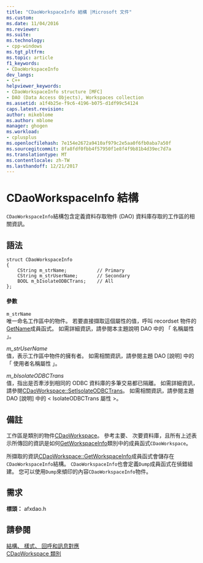 ```yaml
---
title: "CDaoWorkspaceInfo 結構 |Microsoft 文件"
ms.custom: 
ms.date: 11/04/2016
ms.reviewer: 
ms.suite: 
ms.technology:
- cpp-windows
ms.tgt_pltfrm: 
ms.topic: article
f1_keywords:
- CDaoWorkspaceInfo
dev_langs:
- C++
helpviewer_keywords:
- CDaoWorkspaceInfo structure [MFC]
- DAO (Data Access Objects), Workspaces collection
ms.assetid: a1f4b25e-f9c6-4196-b075-d1df99c54124
caps.latest.revision: 
author: mikeblome
ms.author: mblome
manager: ghogen
ms.workload:
- cplusplus
ms.openlocfilehash: 7e154e2672a9410af979c2e5aa0f6fb0aba7a50f
ms.sourcegitcommit: 8fa8fdf0fbb4f57950f1e8f4f9b81b4d39ec7d7a
ms.translationtype: MT
ms.contentlocale: zh-TW
ms.lasthandoff: 12/21/2017
---
```

# <a name="cdaoworkspaceinfo-structure"></a>CDaoWorkspaceInfo 結構
`CDaoWorkspaceInfo`結構包含定義資料存取物件 (DAO) 資料庫存取的工作區的相關資訊。  
  
## <a name="syntax"></a>語法  
  
```  
struct CDaoWorkspaceInfo  
{  
    CString m_strName;           // Primary  
    CString m_strUserName;       // Secondary  
    BOOL m_bIsolateODBCTrans;    // All  
};  
```  
  
#### <a name="parameters"></a>參數  
 `m_strName`  
 唯一命名工作區中的物件。 若要直接擷取這個屬性的值，呼叫 recordset 物件的[GetName](../../mfc/reference/cdaoquerydef-class.md#getname)成員函式。 如需詳細資訊，請參閱本主題說明 DAO 中的 「 名稱屬性 」。  
  
 *m_strUserName*  
 值，表示工作區中物件的擁有者。 如需相關資訊，請參閱主題 DAO [說明] 中的 「 使用者名稱屬性 」。  
  
 *m_bIsolateODBCTrans*  
 值，指出是否牽涉到相同的 ODBC 資料庫的多筆交易都已隔離。 如需詳細資訊，請參閱[CDaoWorkspace::SetIsolateODBCTrans](../../mfc/reference/cdaoworkspace-class.md#setisolateodbctrans)。 如需相關資訊，請參閱主題 DAO [說明] 中的 < IsolateODBCTrans 屬性 >。  
  
## <a name="remarks"></a>備註  
 工作區是類別的物件[CDaoWorkspace](../../mfc/reference/cdaoworkspace-class.md)。 參考主要、 次要資料庫，且所有上述表示所傳回的資訊是如何[GetWorkspaceInfo](../../mfc/reference/cdaoworkspace-class.md#getworkspaceinfo)類別中的成員函式`CDaoWorkspace`。  
  
 所擷取的資訊[CDaoWorkspace::GetWorkspaceInfo](../../mfc/reference/cdaoworkspace-class.md#getworkspaceinfo)成員函式會儲存在`CDaoWorkspaceInfo`結構。 `CDaoWorkspaceInfo`也會定義`Dump`成員函式在偵錯組建。 您可以使用`Dump`來傾印的內容`CDaoWorkspaceInfo`物件。  
  
## <a name="requirements"></a>需求  
 **標頭：** afxdao.h  
  
## <a name="see-also"></a>請參閱  
 [結構、 樣式、 回呼和訊息對應](../../mfc/reference/structures-styles-callbacks-and-message-maps.md)   
 [CDaoWorkspace 類別](../../mfc/reference/cdaoworkspace-class.md)
